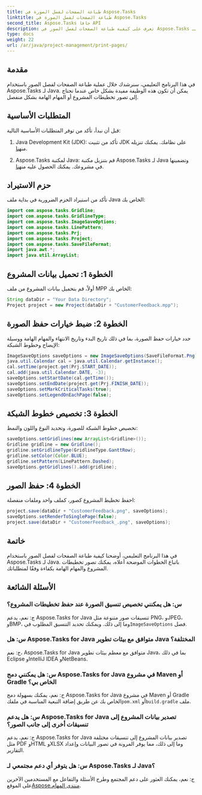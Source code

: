 ```yaml
---
title: طباعة الصفحات لفصل الصورة في Aspose.Tasks
linktitle: طباعة الصفحات لفصل الصورة في Aspose.Tasks
second_title: Aspose.Tasks جافا API
description: تعرف على كيفية طباعة الصفحات لفصل الصور في Aspose.Tasks لـ Java. قم بتحسين تصور المشروع باستخدام هذا الدليل التفصيلي.
type: docs
weight: 22
url: /ar/java/project-management/print-pages/
---
```

## مقدمة
في هذا البرنامج التعليمي، سنرشدك خلال عملية طباعة الصفحات لفصل الصور باستخدام Aspose.Tasks لـ Java. يمكن أن تكون هذه الوظيفة مفيدة بشكل خاص عندما تحتاج إلى تصور تخطيطات المشروع أو المهام الهامة بشكل منفصل.
## المتطلبات الأساسية
قبل أن نبدأ، تأكد من توفر المتطلبات الأساسية التالية:
1.  Java Development Kit (JDK): تأكد من تثبيت JDK على نظامك. يمكنك تنزيله من[هنا](https://www.oracle.com/java/technologies/javase-jdk15-downloads.html).
   
2.  Aspose.Tasks لمكتبة Java: قم بتنزيل مكتبة Aspose.Tasks لـ Java وتضمينها في مشروعك. يمكنك الحصول عليه من[هنا](https://releases.aspose.com/tasks/java/).

## حزم الاستيراد
تأكد من استيراد الحزم الضرورية في بداية ملف Java الخاص بك:
```java
import com.aspose.tasks.Gridline;
import com.aspose.tasks.GridlineType;
import com.aspose.tasks.ImageSaveOptions;
import com.aspose.tasks.LinePattern;
import com.aspose.tasks.Prj;
import com.aspose.tasks.Project;
import com.aspose.tasks.SaveFileFormat;
import java.awt.*;
import java.util.ArrayList;
```
## الخطوة 1: تحميل بيانات المشروع
أولاً، قم بتحميل بيانات المشروع من ملف MPP الخاص بك:
```java
String dataDir = "Your Data Directory";
Project project = new Project(dataDir + "CustomerFeedback.mpp");
```
## الخطوة 2: ضبط خيارات حفظ الصورة
حدد خيارات حفظ الصورة، بما في ذلك تاريخ البدء وتاريخ الانتهاء والمهام الهامة ووسيلة الإيضاح وخطوط الشبكة:
```java
ImageSaveOptions saveOptions = new ImageSaveOptions(SaveFileFormat.Png);
java.util.Calendar cal = java.util.Calendar.getInstance();
cal.setTime(project.get(Prj.START_DATE));
cal.add(java.util.Calendar.DATE, -3);
saveOptions.setStartDate(cal.getTime());
saveOptions.setEndDate(project.get(Prj.FINISH_DATE));
saveOptions.setMarkCriticalTasks(true);
saveOptions.setLegendOnEachPage(false);
```
## الخطوة 3: تخصيص خطوط الشبكة
تخصيص خطوط الشبكة للصورة، وتحديد النوع واللون والنمط:
```java
saveOptions.setGridlines(new ArrayList<Gridline>());
Gridline gridline = new Gridline();
gridline.setGridlineType(GridlineType.GanttRow);
gridline.setColor(Color.BLUE);
gridline.setPattern(LinePattern.Dashed);
saveOptions.getGridlines().add(gridline);
```
## الخطوة 4: حفظ الصور
احفظ تخطيط المشروع كصور، كملف واحد وملفات منفصلة:
```java
project.save(dataDir + "CustomerFeedback.png", saveOptions);
saveOptions.setRenderToSinglePage(false);
project.save(dataDir + "CustomerFeedback_.png", saveOptions);
```

## خاتمة
في هذا البرنامج التعليمي، أوضحنا كيفية طباعة الصفحات لفصل الصور باستخدام Aspose.Tasks لـ Java. باتباع الخطوات الموضحة أعلاه، يمكنك تصور تخطيطات المشروع والمهام الهامة بكفاءة وفقًا لمتطلباتك.
## الأسئلة الشائعة
### س: هل يمكنني تخصيص تنسيق الصورة عند حفظ تخطيطات المشروع؟
 ج: نعم، يدعم Aspose.Tasks for Java تنسيقات صور متنوعة مثل PNG، وJPEG، وBMP، وما إلى ذلك. ويمكنك تحديد التنسيق المطلوب في`ImageSaveOptions` فصل.
### س: هل Aspose.Tasks for Java متوافق مع بيئات تطوير Java المختلفة؟
ج: نعم، Aspose.Tasks for Java متوافق مع معظم بيئات تطوير Java، بما في ذلك Eclipse وIntelliJ IDEA وNetBeans.
### س: هل يمكنني دمج Aspose.Tasks for Java في مشروع Maven أو Gradle الخاص بي؟
ج: نعم، يمكنك بسهولة دمج Aspose.Tasks for Java في مشروع Maven أو Gradle الخاص بك عن طريق إضافة التبعية المناسبة في ملفك`pom.xml` أو`build.gradle` ملف.
### س: هل يدعم Aspose.Tasks for Java تصدير بيانات المشروع إلى تنسيقات أخرى إلى جانب الصور؟
ج: نعم، يدعم Aspose.Tasks for Java تصدير بيانات المشروع إلى تنسيقات مختلفة مثل PDF وHTML وXLSX وما إلى ذلك، مما يوفر المرونة في تصور البيانات وإعداد التقارير.
### س: هل يتوفر أي دعم مجتمعي لـ Aspose.Tasks لـ Java؟
 ج: نعم، يمكنك العثور على دعم المجتمع وطرح الأسئلة والتفاعل مع المستخدمين الآخرين على الموقع[Aspose.منتدى المهام](https://forum.aspose.com/c/tasks/15).
